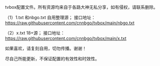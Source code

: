 tvbox配置文件。所有资源均来自于各路大神无私分享，如有侵权，请联系删除。

（1）1.txt 和nbgo.txt 自用整理源；
接口地址：https://raw.githubusercontent.com/cnnbgo/tvbox/main/nbgo.txt

（2）x.txt  18+源；
接口地址：https://raw.githubusercontent.com/cnnbgo/tvbox/main/x.txt


如果喜欢，请复刻自用，切勿传播。谢谢！

尽自己所能更新，不保证配置的有效性和时效性。
